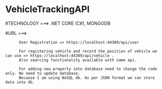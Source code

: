 # VehicleTrackingAPI
#TECHNOLOGY ===> .NET CORE (C#), MONGODB 


#URL ===>


          User Registration => https://localhost:44309/api/user
          
          For registering vehicle and record the position of vehicle we can use => https://localhost:44309/api/vehicle .
          Also searcing functionality available with same api.
          
          For adding new property into database need to change the code only. No need to update database.
          Because I am using NoSQL db. As per JSON format we can store data into db.
